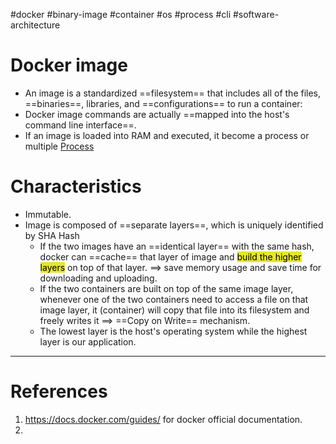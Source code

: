 #docker #binary-image  #container #os #process #cli  #software-architecture 

# Docker image
- An image is a standardized ==filesystem== that includes all of the files, ==binaries==, libraries, and ==configurations== to run a container:
- Docker image commands are actually ==mapped into the host's command line interface==.
- If an image is loaded into RAM and executed, it become a process or multiple [Process](Process.md)
# Characteristics
- Immutable.
- Image is composed of ==separate layers==, which is uniquely identified by SHA Hash
	- If the two images have an ==identical layer== with the same hash, docker can ==cache== that layer of image and <mark style="background: #e4e62d;">build the higher layers</mark> on top of that layer. $\implies$ save memory usage and save time for downloading and uploading.
	- If the two containers are built on top of the same image layer, whenever one of the two containers need to access a file on that image layer, it (container) will copy that file into its filesystem and freely writes it $\implies$ ==Copy on Write== mechanism.
	- The lowest layer is the host's operating system while the highest layer is our application.
---
# References
1. https://docs.docker.com/guides/ for docker official documentation.
2. 
